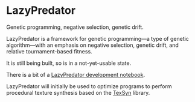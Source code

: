 # LazyPredator
Genetic programming, negative selection, genetic drift.

LazyPredator is a framework for genetic programming—a type of genetic algorithm—with an emphasis on negative selection, genetic drift, and relative tournament-based fitness.

It is still being built, so is in a not-yet-usable state.

There is a bit of a [LazyPredator development notebook](https://cwreynolds.github.io/LazyPredator/). 

LazyPredator will initially be used to optimize programs to perform procedural texture synthesis based on the [TexSyn](https://cwreynolds.github.io/TexSyn/) library.
